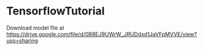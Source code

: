 # TensorflowTutorial
Download model file at https://drive.google.com/file/d/0B8EJ9UWrW_JRUDdxd1JaVFpMVVE/view?usp=sharing
